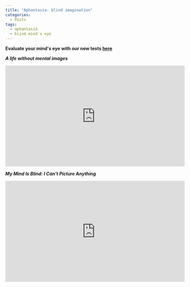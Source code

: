 ```yaml
---
title: "Aphantasia: blind imagination"
categories:
  - Posts
tags:
  - aphantasia
  - blind mind's eye
---
```


**Evaluate your mind's eye with our new tests [here](/imagination/games/Games-BIP2-fr/)**

***A life without mental images***

<iframe width="560" height="315" src="https://www.youtube-nocookie.com/embed/Rp6TfNXbJ4M" frameborder="0" allow="accelerometer; autoplay; clipboard-write; encrypted-media; gyroscope; picture-in-picture" allowfullscreen></iframe>

<p></p>  
<p></p> 

***My Mind Is Blind: I Can't Picture Anything***
<iframe width="560" height="315" src="https://www.youtube-nocookie.com/embed/x6f-xpTBQvE" frameborder="0" allow="accelerometer; autoplay; clipboard-write; encrypted-media; gyroscope; picture-in-picture" allowfullscreen></iframe>
     
<p></p>  
<p></p>  
<p></p>  
<p></p>  


